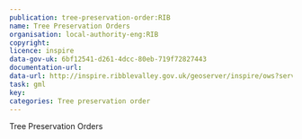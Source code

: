 ```yaml
---
publication: tree-preservation-order:RIB
name: Tree Preservation Orders
organisation: local-authority-eng:RIB
copyright: 
licence: inspire
data-gov-uk: 6bf12541-d261-4dcc-80eb-719f72827443
documentation-url: 
data-url: http://inspire.ribblevalley.gov.uk/geoserver/inspire/ows?service=WFS&version=1.0.0&request=GetFeature&typeName=inspire:tree_preservation_order&maxFeatures=50&outputFormat=application%2Fgml%2Bxml%3B+version%3D3.2
task: gml
key: 
categories: Tree preservation order
---
```


Tree Preservation Orders
